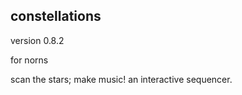 ## constellations

version 0.8.2

for norns

scan the stars; make music! an interactive sequencer. 
